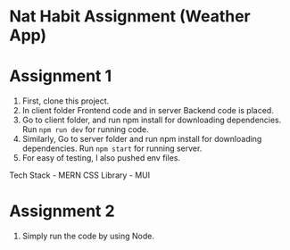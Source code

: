 # Nat Habit Assignment (Weather App)

# Assignment 1

1. First, clone this project.
2. In client folder Frontend code and in server Backend code is placed.
3. Go to client folder, and run npm install for downloading dependencies. Run `npm run dev` for running code.
4. Similarly, Go to server folder and run npm install for downloading dependencies. Run `npm start` for running server.
5. For easy of testing, I also pushed env files.

Tech Stack - MERN
CSS Library - MUI

# Assignment 2

1. Simply run the code by using Node.
